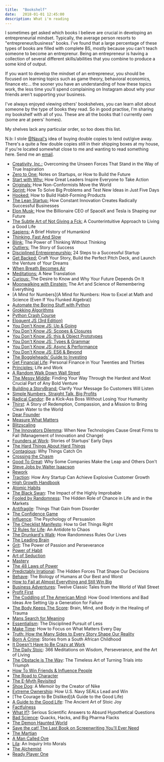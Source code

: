 ```yaml
---
title:  "Bookshelf"
date:   2018-01-01 12:45:00
description: What i'm reading
---
```


I sometimes get asked which books I believe are crucial in developing an entrepreneurial mindset. Typically, the average person resorts to "entrepreneur/business" books. I've found that a large percentage of these types of books are filled with complete BS, mostly because you can't teach someone to become an entreprenur. Being an entrepreneur is having a collection of several different skills/abilities that you combine to produce a some kind of output.

If you want to develop the mindset of an entrepreneur, you should be focused on learning topics such as game theory, behavioral economics, finance etc... the sooner you have an understanding of how these topics work, the less time you'll spend complaining on Instagram about why your friends aren't supporting your business.

I've always enjoyed viewing others' bookshelves, you can learn allot about someone by the type of books they read. So in good practise, I'm sharing my bookshelf with all of you. These are all the books that I currently own (some are at peers' homes). 

My shelves lack any particular order, so too does this list.

N.b: I stole [@Naval's](https://twitter.com/naval) idea of buying double copies to lend out/give away. There's a quite a few double copies still in their shipping boxes at my house, if you're located somewhat close to me and wanting to read something here. Send me an [email](a@tonylaroche.com).

- [Creativity, Inc.:](https://www.amazon.com/Creativity-Inc-Overcoming-Unseen-Inspiration-ebook/dp/B00GUOEMA4/ref=sr_1_1?s=books&ie=UTF8&qid=1518407692&sr=1-1&keywords=creativity+inc) Overcoming the Unseen Forces That Stand in the Way of True Inspiration
- [Zero to One:](https://www.amazon.com/Zero-One-Notes-Startups-Future/dp/0804139296/ref=sr_1_2?ie=UTF8&qid=1518407489&sr=8-2&keywords=zero+to+one) Notes on Startups, or How to Build the Future
- [Start with Why:](https://www.amazon.com/Start-Why-Leaders-Inspire-Everyone/dp/1591842808/ref=tmm_hrd_swatch_0?_encoding=UTF8&qid=1518409191&sr=1-4) How Great Leaders Inspire Everyone to Take Action
- [Originals:](https://www.amazon.com/Originals-How-Non-Conformists-Move-World/dp/0525429565/ref=tmm_hrd_swatch_0?_encoding=UTF8&qid=1518409606&sr=1-2) How Non-Conformists Move the World
- [Sprint:](https://www.amazon.com/Sprint-Solve-Problems-Test-Ideas-ebook/dp/B017S92JUY/ref=sr_1_1?s=books&ie=UTF8&qid=1518410532&sr=1-1&keywords=sprint+how+to+solve+big+problems+and+test+new+ideas+in+just+five+days) How To Solve Big Problems and Test New Ideas in Just Five Days
- [Hooked:](http://https//www.amazon.com/Hooked-How-Build-Habit-Forming-Products-ebook/dp/B00NW01MKM/ref=pd_sim_351_1?_encoding=UTF8&psc=1&refRID=90615K61N18ECC0GWA7Q) How to Build Habit-Forming Products
- [The Lean Startup:](https://www.amazon.com/Lean-Startup-Innovation-Successful-Businesses-ebook/dp/B005PR422K/ref=pd_sim_351_16?_encoding=UTF8&psc=1&refRID=FP0W40WYF99Z7GND09ZD) How Constant Innovation Creates Radically Successful Businesses
- [Elon Musk:](https://www.amazon.com/Elon-Musk-Billionaire-SpaceX-Shaping-ebook/dp/B00SIDCSWY/ref=pd_sim_351_9?_encoding=UTF8&psc=1&refRID=6W42KY5CF167CMN2SZ95) How the Billionaire CEO of SpaceX and Tesla is Shaping our Future
- [The Subtle Art of Not Giving a Fck:](https://www.amazon.com/Subtle-Art-Not-Giving-Counterintuitive-ebook/dp/B01IONKA7W/ref=pdsim35119?encoding=UTF8&psc=1&refRID=TXWDBV8R4HZSJWD778XV) A Counterintuitive Approach to Living a Good Life
- [Sapiens:](https://www.amazon.com/Subtle-Art-Not-Giving-Counterintuitive-ebook/dp/B01IONKA7W/ref=pdsim_351_19?encoding=UTF8&psc=1&refRID=TXWDBV8R4HZSJWD778XV) A Brief History of Humankind
- [Thinking, Fast And Slow](https://www.amazon.com/Thinking-Turtleback-School-Library-Binding/dp/0606275649/ref=mt_hardcover?_encoding=UTF8&me=)
- [Blink:](https://www.amazon.com/Blink-Power-Thinking-Without/dp/0316010669/ref=pd_sbs_14_2?_encoding=UTF8&pd_rd_i=0316010669&pd_rd_r=E0HN2TXJS5WSJX37WRTA&pd_rd_w=km5vI&pd_rd_wg=5JPD8&psc=1&refRID=E0HN2TXJS5WSJX37WRTA) The Power of Thinking Without Thinking
- [Outliers:](https://www.amazon.com/Outliers-Story-Success-Malcolm-Gladwell-ebook/dp/B002RI9PKO/ref=pd_sim_351_57?_encoding=UTF8&psc=1&refRID=TXWDBV8R4HZSJWD778XV) The Story of Success
- [Disciplined Entrepreneurship:](https://www.amazon.com/Disciplined-Entrepreneurship-Steps-Successful-Startup/dp/1118692284/ref=sr_1_1?ie=UTF8&qid=1518472157&sr=8-1&keywords=9.+Disciplined+Entrepreneurship) 24 Steps to a Successful Startup
- [Get Backed:](https://www.amazon.com/Get-Backed-Perfect-Launch-Venture/dp/1633690725/ref=sr_1_1?s=books&ie=UTF8&qid=1518472272&sr=1-1&keywords=get+backed&dpID=41nxEimW46L&preST=_SX218_BO1,204,203,200_QL40_&dpSrc=srch) Craft Your Story, Build the Perfect Pitch Deck, and Launch the Venture of Your Dreams
- [When Breath Becomes Air](https://www.amazon.com/When-Breath-Becomes-Paul-Kalanithi/dp/081298840X/ref=sr_1_1?s=books&ie=UTF8&qid=1518472303&sr=1-1&keywords=when+breath+becomes+air)
- [Meditations:](https://www.amazon.com/Meditations-New-Translation-Marcus-Aurelius/dp/0812968255/ref=sr_1_4?s=books&ie=UTF8&qid=1518472328&sr=1-4&keywords=meditations+marcus+aurelius) A New Translation
- [Curious: ](https://www.amazon.com/Curious-Desire-Know-Future-Depends/dp/0465097626/ref=sr_1_13?keywords=curious&qid=1549856642&s=gateway&sr=8-13)The Desire to Know and Why Your Future Depends On It
- [Moonwalking with Einstein:](https://www.amazon.com/Moonwalking-Einstein-Science-Remembering-Everything/dp/0143120530/ref=sr_1_1?crid=CDPJO6DCUV3B&keywords=moonwalking+with+einstein+by+joshua+foer&qid=1549856689&s=gateway&sprefix=moonwa%2Caps%2C207&sr=8-1) The Art and Science of Remembering Everything
- [A Mind for Numbers](A Mind for Numbers: How to Excel at Math and Science (Even If You Flunked Algebra))
- [Automate the Boring Stuff with Python](https://www.amazon.com/Automate-Boring-Stuff-Python-Programming/dp/1593275994/ref=sr_1_1?crid=3KSY1GSONLEK6&keywords=automate+the+boring+stuff+with+python&qid=1549856765&s=gateway&sprefix=automate+the+%2Caps%2C204&sr=8-1)
- [Grokking Algorithms](https://www.amazon.com/Grokking-Algorithms-illustrated-programmers-curious/dp/1617292230/ref=sr_1_1?crid=3OM5L3KUD7SWY&keywords=grokking+algorithm&qid=1549856794&s=gateway&sprefix=grokking+al%2Caps%2C197&sr=8-1)
- [Python Crash Course](https://www.amazon.com/Python-Crash-Course-Hands-Project-Based/dp/1593276036/ref=sr_1_3?crid=2K966YNC53J7&keywords=python+crash+course&qid=1549856867&s=gateway&sprefix=python+crash%2Caps%2C222&sr=8-3)
- [Eloquent JS (3rd Edition)](https://www.amazon.com/Eloquent-JavaScript-3rd-Introduction-Programming/dp/1593279507/ref=sr_1_2?keywords=eloquent+js&qid=1549856883&s=gateway&sr=8-2)
- [You Don't Know JS: Up & Going](https://www.amazon.com/You-Dont-Know-JS-Going-ebook/dp/B00V20DQU8/ref=sr_1_6?keywords=you+don%27t+know+js&qid=1549856932&s=gateway&sr=8-6)
- [You Don't Know JS: Scopes & Closures](https://www.amazon.com/You-Dont-Know-JS-Closures-ebook/dp/B00IV3J2A2/ref=sr_1_2?keywords=you+don%27t+know+js&qid=1549856932&s=gateway&sr=8-2)
- [You Don't Know JS: this & Object Prototypes](https://www.amazon.com/You-Dont-Know-JS-Prototypes/dp/1491904151/ref=sr_1_4?keywords=you+don%27t+know+js&qid=1549856932&s=gateway&sr=8-4)
- [You Don't Know JS: Types & Grammar](https://www.amazon.com/You-Dont-Know-JS-Grammar/dp/1491904194/ref=sr_1_5?keywords=you+don%27t+know+js&qid=1549856932&s=gateway&sr=8-5)
- [You Don't Know JS: Async & Performance](https://www.amazon.com/You-Dont-Know-JS-Performance/dp/1491904224/ref=sr_1_1?keywords=you+don%27t+know+js&qid=1549856932&s=gateway&sr=8-1)
- [You Don't Know JS: ES6 & Beyond](https://www.amazon.com/You-Dont-Know-JS-Beyond/dp/1491904240/ref=sr_1_3?keywords=you+don%27t+know+js&qid=1549856932&s=gateway&sr=8-3)
- [The Boggleheads' Guide to Investing](https://www.amazon.com/Bogleheads-Guide-Investing-Taylor-Larimore/dp/1118921283/ref=sr_1_fkmr0_1?keywords=Boggleheads+Investing+Guide%3A&qid=1549857128&s=gateway&sr=8-1-fkmr0)
- [Get  Financial Life](https://www.amazon.com/Get-Financial-Life-Personal-Twenties/dp/1476782385/ref=sr_1_2?keywords=Get+A+Financial+Life&qid=1549857176&s=gateway&sr=8-2): Personal Finance in Your Twenties and Thirties
- [Principles:](https://www.amazon.com/Principles-Life-Work-Ray-Dalio/dp/1501124021/ref=sr_1_3?crid=PUNW9UVV9USU&keywords=principles+ray+dalio&qid=1549857212&s=gateway&sprefix=principles%2Caps%2C203&sr=8-3) Life and Work
- [A Random Walk Down Wall Street](https://www.amazon.com/Random-Walk-down-Wall-Street/dp/0393352242/ref=sr_1_2?keywords=A+Random+Walk+Down+Wall+Street&qid=1549857239&s=gateway&sr=8-2)
- [The Messy Middle](https://www.amazon.com/Messy-Middle-Finding-Through-Hardest/dp/0735218072/ref=sr_1_1?keywords=The+Messy+Middle&qid=1549857357&s=gateway&sr=8-1): Finding Your Way Through the Hardest and Most Crucial Part of Any Bold Venture
- [Building a StoryBrand:](https://www.amazon.com/Building-StoryBrand-Clarify-Message-Customers/dp/0718033329/ref=sr_1_3?crid=FWSR5GKAWTC7&keywords=building+a+storybrand+donald+miller&qid=1549857387&s=gateway&sprefix=building+a+story%2Caps%2C219&sr=8-3) Clarify Your Message So Customers Will Listen
- [Simple Numbers, Straight Talk, Big Profits](https://www.amazon.com/Simple-Numbers-Straight-Talk-Profits/dp/0989645231/ref=sr_1_fkmrnull_2?keywords=Simple+Numbers%2C+Straight+Talk%2C+Big+Profits&qid=1549857426&s=gateway&sr=8-2-fkmrnull)
- [Radical Candor](https://www.amazon.com/Radical-Candor-Kick-Ass-Without-Humanity/dp/1250103509/ref=sr_1_1?keywords=Radical+Candor&qid=1549857440&s=gateway&sr=8-1): Be a Kick-Ass Boss Without Losing Your Humanity
- [Thirst](https://www.amazon.com/Thirst-Story-Redemption-Compassion-Mission/dp/1524762849/ref=sr_1_1?keywords=thirst&qid=1549857460&s=gateway&sr=8-1): A Story of Redemption, Compassion, and a Mission to Bring Clean Water to the World
- [Dear Founder](https://www.amazon.com/Dear-Founder-Letters-Manages-Business/dp/1250195640/ref=sr_1_1?keywords=Dear+Founder&qid=1549857487&s=gateway&sr=8-1)
- [Measure What Matters](https://www.amazon.com/Measure-What-Matters-Google-Foundation/dp/0525536221/ref=sr_1_2?keywords=Measure+What+Matters&qid=1549857501&s=gateway&sr=8-2)
- [Blitzscaling](https://www.amazon.com/Blitzscaling-Lightning-Fast-Building-Massively-Companies/dp/1524761419/ref=sr_1_1?keywords=Blitzscaling&qid=1549857520&s=gateway&sr=8-1)
- [The Innovators Dilemma](https://www.amazon.com/Innovators-Dilemma-Technologies-Management-Innovation/dp/1633691780/ref=sr_1_1?keywords=The+Innovators+Dilemma&qid=1549857536&s=gateway&sr=8-1): When New Technologies Cause Great Firms to Fail (Management of Innovation and Change)
- [Founders at Work](https://www.amazon.com/Founders-Work-Stories-Startups-Early/dp/1430210788/ref=sr_1_1?keywords=founders+at+work&qid=1549857569&s=gateway&sr=8-1): Stories of Startups' Early Days
- [The Hard Things About Hard Things](https://www.amazon.com/Hard-Thing-About-Things-Building/dp/0062273205/ref=sr_1_1?keywords=The+Hard+Things+About+Hard+Things&qid=1549857596&s=gateway&sr=8-1)
- [Contagious](https://www.amazon.com/Contagious-Things-Catch-Jonah-Berger/dp/1451686587/ref=sr_1_1?keywords=Contagious&qid=1549857611&s=gateway&sr=8-1): Why Things Catch On
- [Crossing the Chasm](https://www.amazon.com/Crossing-Chasm-3rd-Disruptive-Mainstream/dp/0062292986/ref=sr_1_1?keywords=Crossing+the+Chasm&qid=1549857630&s=gateway&sr=8-1)
- [Good To Great](https://www.amazon.com/Good-Great-Some-Companies-Others/dp/0066620996/ref=sr_1_1?keywords=Good+To+Great&qid=1549857649&s=gateway&sr=8-1): Why Some Companies Make the Leap and Others Don't
- [Steve Jobs by Walter Isaacson](https://www.amazon.com/Steve-Jobs-Walter-Isaacson/dp/1451648537/ref=sr_1_1?crid=9T7UT53ILOZF&keywords=steve+jobs+walter+issacson&qid=1549857683&s=gateway&sprefix=steve+jobs+walter%2Caps%2C207&sr=8-1)
- [Rework](https://www.amazon.com/Rework-Jason-Fried/dp/0307463745/ref=sr_1_1?keywords=rework&qid=1549857708&s=gateway&sr=8-1)
- [Traction](https://www.amazon.com/Traction-Startup-Achieve-Explosive-Customer-ebook/dp/B00TY3ZOMS/ref=sr_1_4?keywords=traction&qid=1549857726&s=gateway&sr=8-4): How Any Startup Can Achieve Explosive Customer Growth
- [High Growth Handbook](https://www.amazon.com/High-Growth-Handbook-Elad-Gil/dp/1732265100/ref=sr_1_3?keywords=High+Growth+Handbook&qid=1549857759&s=gateway&sr=8-3)
- [Atomic Habits](https://www.amazon.com/Atomic-Habits-Proven-Build-Break/dp/0735211299/ref=sr_1_2?crid=2XIY5CNSOVIOU&keywords=atomic+habits&qid=1549857859&s=gateway&sprefix=atomic+%2Caps%2C207&sr=8-2)
- [The Black Swan](https://www.amazon.com/Black-Swan-Improbable-Robustness-Fragility/dp/081297381X/ref=sr_1_2?keywords=Black+Swan&qid=1549857884&s=gateway&sr=8-2): The Impact of the Highly Improbable
- [Fooled by Randomness](https://www.amazon.com/Fooled-Randomness-Hidden-Markets-Incerto/dp/0812975219/ref=sr_1_1?keywords=Fooled+by+Randomness&qid=1549857924&s=gateway&sr=8-1): The Hidden Role of Chance in Life and in the Markets
- [Antifragile](https://www.amazon.com/Antifragile-Things-That-Disorder-Incerto/dp/0812979680/ref=sr_1_1?keywords=Antifragile&qid=1549857961&s=gateway&sr=8-1): Things That Gain from Disorder
- [The Confidence Game](https://www.amazon.com/Confidence-Game-Fall-Every-Time/dp/0143109871/ref=sr_1_1?keywords=The+Confidence+Game&qid=1549857992&s=gateway&sr=8-1)
- [Influence](https://www.amazon.com/Influence-Psychology-Persuasion-Robert-Cialdini/dp/006124189X/ref=sr_1_3?keywords=influence&qid=1549858026&s=gateway&sr=8-3): The Psychology of Persuasion
- [The Checklist Manifesto](https://www.amazon.com/Checklist-Manifesto-How-Things-Right/dp/0312430000/ref=sr_1_1?keywords=The+Checklist+Manifesto&qid=1549858058&s=gateway&sr=8-1): How to Get Things Right
- [12 Rules for Life](https://www.amazon.com/12-Rules-Life-Antidote-Chaos/dp/0345816021/ref=sr_1_1?keywords=12+Rules+for+Life&qid=1549858089&s=gateway&sr=8-1): An Antidote to Chaos
- [The Drunkard's Walk](https://www.amazon.com/Drunkards-Walk-Randomness-Rules-Lives/dp/0307275175/ref=sr_1_1?keywords=The+Drunkard%27s+Walk&qid=1549858112&s=gateway&sr=8-1): How Randomness Rules Our Lives
- [The Leading Brain](https://www.amazon.com/Leading-Brain-Neuroscience-Smarter-Happier/dp/0143129368/ref=sr_1_1?keywords=The+Leading+Brain&qid=1549858143&s=gateway&sr=8-1)
- [Grit](https://www.amazon.com/Grit-Passion-Perseverance-Angela-Duckworth/dp/1501111116/ref=sr_1_2?keywords=Grit&qid=1549858171&s=gateway&sr=8-2): The Power of Passion and Perseverance
- [Power of Habit](https://www.amazon.com/Power-Habit-What-Life-Business/dp/081298160X/ref=sr_1_3?keywords=Power+of+Habit&qid=1549858208&s=gateway&sr=8-3)
- [Art of Seduction](https://www.amazon.com/Art-Seduction-Robert-Greene/dp/1861977697/ref=sr_1_1?keywords=Art+of+Seduction&qid=1549858222&s=gateway&sr=8-1)
- [Mastery](https://www.amazon.com/Mastery-Robert-Greene/dp/014312417X/ref=sr_1_1?keywords=Mastery&qid=1549858234&s=gateway&sr=8-1)
- [The 48 Laws of Power](https://www.amazon.com/48-Laws-Power-Robert-Greene/dp/0140280197/ref=sr_1_1?keywords=48+Laws+of+Power&qid=1549858252&s=gateway&sr=8-1)
- [Predictably Irrational](https://www.amazon.com/Predictably-Irrational-Revised-Expanded-Decisions/dp/0061353248/ref=sr_1_2?keywords=Predictably+Irrational&qid=1549858269&s=gateway&sr=8-2): The Hidden Forces That Shape Our Decisions
- [Behave](https://www.amazon.com/Behave-Biology-Humans-Best-Worst/dp/0143110918/ref=sr_1_1?keywords=Behave&qid=1549858304&s=gateway&sr=8-1): The Biology of Humans at Our Best and Worst
- [How to Fail at Almost Everything and Still Win Big](https://www.amazon.com/How-Fail-Almost-Everything-Still/dp/1591847745/ref=sr_1_1?keywords=How+to+Fail+at+Almost+Everything+and+Still+Win+Big&qid=1549858578&s=gateway&sr=8-1)
- [Business Adventures](https://www.amazon.com/Business-Adventures-Twelve-Classic-Street/dp/1497644895/ref=sr_1_2?keywords=Business+Adventures&qid=1549858594&s=gateway&sr=8-2): Twelve Classic Tales from the World of Wall Street
- [Profit First](https://www.amazon.com/Profit-First-Transform-Cash-Eating-Money-Making/dp/073521414X/ref=sr_1_1?keywords=Profit+First&qid=1549858620&s=gateway&sr=8-1)
- [The Coddling of The American Mind](https://www.amazon.com/Coddling-American-Mind-Intentions-Generation/dp/0735224897/ref=sr_1_1?keywords=The+Coddling+of+The+American+Mind&qid=1549858635&s=gateway&sr=8-1): How Good Intentions and Bad Ideas Are Setting Up a Generation for Failure
- [The Body Keeps The Score](https://www.amazon.com/Body-Keeps-Score-Healing-Trauma/dp/0143127748/ref=sr_1_2?keywords=The+Body+Keeps+The+Score&qid=1549858662&s=gateway&sr=8-2): Brain, Mind, and Body in the Healing of Trauma
- [Mans Search for Meaning](https://www.amazon.com/Mans-Search-Meaning-Viktor-Frankl/dp/1416524282/ref=sr_1_3?keywords=Mans+Search+for+Meaning&qid=1549858691&s=gateway&sr=8-3)
- [Essentialism](https://www.amazon.com/Essentialism-Disciplined-Pursuit-Greg-McKeown/dp/0804137382/ref=sr_1_2?keywords=Essentialism&qid=1549858719&s=gateway&sr=8-2): The Disciplined Pursuit of Less
- [Make Time](https://www.amazon.com/Make-Time-Focus-Matters-Every/dp/0525572422/ref=sr_1_1?keywords=Make+Time&qid=1549858746&s=gateway&sr=8-1): How to Focus on What Matters Every Day
- [Truth: How the Many Sides to Every Story Shape Our Reality](https://www.amazon.com/Truth-Sides-Every-Story-Reality/dp/0316510823/ref=sr_1_fkmrnull_1?keywords=Truth%3A+How+the+Many+Sides+to+Every+Story+Shape+Our+Reality&qid=1549858772&s=gateway&sr=8-1-fkmrnull)
- [Born A Crime](https://www.amazon.com/Born-Crime-Stories-African-Childhood/dp/1473635306/ref=sr_1_1?keywords=Born+a+Crime&qid=1549858784&s=gateway&sr=8-1): Stories from a South African Childhood
- [It Doesn't Have to Be Crazy at Work](https://www.amazon.com/Doesnt-Have-Be-Crazy-Work/dp/0062874780/ref=sr_1_fkmrnull_1?keywords=It+Doesn%27t+Have+to+Be+Crazy+at+Work&qid=1549858812&s=gateway&sr=8-1-fkmrnull)
- [The Daily Stoic](https://www.amazon.com/Daily-Stoic-Meditations-Wisdom-Perseverance/dp/0735211736/ref=sr_1_1?keywords=The+Daily+Stoic&qid=1549858826&s=gateway&sr=8-1): 366 Meditations on Wisdom, Perseverance, and the Art of Living
- [The Obstacle is The Way](https://www.amazon.com/Obstacle-Way-Timeless-Turning-Triumph/dp/1591846358/ref=sr_1_1?keywords=The+Obstacle+is+The+Way&qid=1549858850&s=gateway&sr=8-1): The Timeless Art of Turning Trials into Triumph
- [How To Win Friends & Influence People](https://www.amazon.com/How-Win-Friends-Influence-People/dp/0671027034/ref=sr_1_3?keywords=How+To+Win+Friends+%26+Influence+People&qid=1549858875&s=gateway&sr=8-3)
- [The Road to Character](https://www.amazon.com/Road-Character-David-Brooks/dp/0812983416/ref=sr_1_1?keywords=The+Road+to+Character&qid=1549858888&s=gateway&sr=8-1)
- [The E-Myth Revisited](https://www.amazon.com/Myth-Revisited-Small-Businesses-About-ebook/dp/B000RO9VJK/ref=sr_1_1?keywords=The+E-Myth+Revisited&qid=1549858900&s=gateway&sr=8-1)
- [Shoe Dog](https://www.amazon.com/Shoe-Dog-Memoir-Creator-Nike/dp/1501135929/ref=sr_1_1?keywords=Shoe+Dog&qid=1549858913&s=gateway&sr=8-1): A Memoir by the Creator of Nike
- [Extreme Ownership](https://www.amazon.com/Extreme-Ownership-U-S-Navy-SEALs/dp/1250183863/ref=sr_1_1?keywords=Extreme+Ownership&qid=1549858932&s=gateway&sr=8-1): How U.S. Navy SEALs Lead and Win
- [The Courage to Be Disliked](A Guide to the Good Life)
- [A Guide to the Good Life](https://www.amazon.com/Guide-Good-Life-Ancient-Stoic/dp/0195374614/ref=sr_1_3?keywords=A+Guide+to+the+Good+Life&qid=1549858999&s=gateway&sr=8-3): The Ancient Art of Stoic Joy
- [Factfulness](https://www.amazon.com/Factfulness-Reasons-World-Things-Better/dp/1250107814/ref=sr_1_2?keywords=Factfulness&qid=1549859021&s=gateway&sr=8-2)
- [What If?](https://www.amazon.com/What-If-Scientific-Hypothetical-Questions/dp/0544272994/ref=sr_1_3?keywords=What+If%3F&qid=1549859046&s=gateway&sr=8-3): Serious Scientific Answers to Absurd Hypothetical Questions
- [Bad Science](https://www.amazon.com/dp/0865479186/ref=pd_lpo_sbs_dp_ss_2?pf_rd_p=b4bbef4e-170e-463d-8538-7eff3394b224&pf_rd_s=lpo-top-stripe-1&pf_rd_t=201&pf_rd_i=0865478007&pf_rd_m=ATVPDKIKX0DER&pf_rd_r=8R697X48XA87D2YXCVAW&pf_rd_r=8R697X48XA87D2YXCVAW&pf_rd_p=b4bbef4e-170e-463d-8538-7eff3394b224): Quacks, Hacks, and Big Pharma Flacks
- [The Demon Haunted World](https://www.amazon.com/Demon-Haunted-World-Science-Candle-Dark/dp/0345409469/ref=sr_1_1?keywords=The+Demon+Haunted+World&qid=1549859181&s=books&sr=1-1)
- [Save the cat! The Last Book on Screenwriting You'll Ever Need](https://www.amazon.com/Save-Last-Book-Screenwriting-Youll/dp/1932907009/ref=sr_1_1?keywords=Save+the+cat%21&qid=1549859203&s=books&sr=1-1)
- [The Martian](https://www.amazon.com/Martian-Andy-Weir/dp/0553418025/ref=sr_1_1?keywords=The+Martian&qid=1549859240&s=books&sr=1-1)
- [A Man Called Ove](https://www.amazon.com/Man-Called-Ove-Novel/dp/1476738025/ref=sr_1_1?keywords=A+Man+Called+Ove&qid=1549859253&s=books&sr=1-1)
- [Lila](https://www.amazon.com/Lila-Inquiry-Robert-M-Pirsig/dp/0553299611/ref=sr_1_1?keywords=Lila%3A+An+Inquiry+Into+Morals&qid=1549859267&s=books&sr=1-1): An Inquiry Into Morals
- [The Alchemist](https://www.amazon.com/Alchemist-Paulo-Coelho/dp/0062315005/ref=sr_1_1?keywords=The+Alchemist&qid=1549859294&s=books&sr=1-1)
- [Ready Player One](https://www.amazon.com/Ready-Player-One-Ernest-Cline/dp/0307887448/ref=sr_1_1?keywords=Ready+Player+One&qid=1549859310&s=books&sr=1-1)